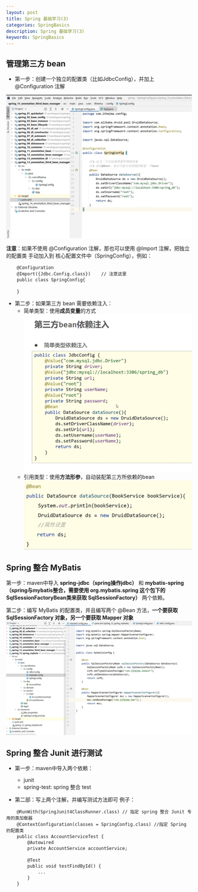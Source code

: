 ```yaml
---
layout: post
title: Spring 基础学习(3)
categories: SpringBasics
description: Spring 基础学习(3)
keywords: SpringBasics
---
```

## 管理第三方 bean

- 第一步：创建一个独立的配置类（比如JdbcConfig），并加上 @Configuration 注解

![](/assets/images/第三方bean管理.png)

**注意**：如果不使用 @Configuration 注解，那也可以使用 @Import 注解，把独立的配置类 手动加入到 核心配置文件中（SpringConfig），例如：
```
    @Configuration
    @Import({Jdbc.Config.class})    // 注意这里
    public class SpringConfig{

    }
```
- 第二步：如果第三方 bean 需要依赖注入：
    * 简单类型：使用**成员变量**的方式
    ![](/assets/images/第三方bean的依赖注入简单类型.png)
    * 引用类型：使用**方法形参**，自动装配第三方所依赖的bean
    ![](/assets/images/第三方bean的依赖注入引用类型.png)

## Spring 整合 MyBatis
第一步：maven中导入 **spring-jdbc（spring操作jdbc）** 和 **mybatis-spring（spring与mybatis整合，需要使用 org.mybatis.spring 这个包下的 SqlSessionFactoryBean类来获取 SqlSessionFactory）** 两个依赖。

第二步：编写 MyBatis 的配置类，并且编写两个 @Bean 方法，**一个要获取 SqlSessionFactory 对象，另一个要获取 Mapper 对象**
![](/assets/images/spring整合MyBatis.png)


## Spring 整合 Junit 进行测试

- 第一步：maven中导入两个依赖：
    * junit
    * spring-test: spring 整合 test

- 第二部：写上两个注解，并编写测试方法即可
例子：
```
    @RunWith(SpringJunit4ClassRunner.class) // 指定 spring 整合 Junit 专用的类加载器
    @ContextConfiguration(classes = SpringConfig.class) //指定 Spring 的配置类
    public class AccountServiceTest {
        @Autowired
        private AccountService accountService;
        
        @Test
        public void testFindById() {
            ...
        }
    }
```